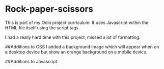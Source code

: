 # Rock-paper-scissors
This is part of my Odin project curriculum. It uses Javascript within the HTML file itself using the script tags.  

I had a really hard time with this project, missed a lot of formatting. 

##Additions to CSS
I added a background image which will appear when on a desktop device but show an orange background on a mobile device. 

##Additions to Javascript
